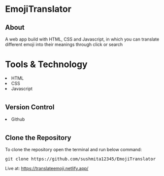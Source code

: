 # EmojiTranslator
<h2>About</h2>
A web app build with HTML, CSS and Javascript, in which you can translate different emoji into their meanings through click or search

# Tools & Technology
<li>HTML</li>
<li>CSS</li>
<li>Javascript</li>

# <h2>Version Control</h2>
<li> Github </li>

# <h2>Clone the Repository</h2>
To clone the repository open the terminal and run below command:</br>
<pre>git clone https://github.com/sushmita12345/EmojiTranslator</pre>

Live at: https://translateemoji.netlify.app/
